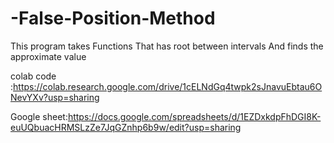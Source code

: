 # -False-Position-Method
This program takes Functions That has root between intervals And finds the approximate value

colab code :https://colab.research.google.com/drive/1cELNdGq4twpk2sJnavuEbtau6ONevYXv?usp=sharing

Google sheet:https://docs.google.com/spreadsheets/d/1EZDxkdpFhDGI8K-euUQbuacHRMSLzZe7JqGZnhp6b9w/edit?usp=sharing
